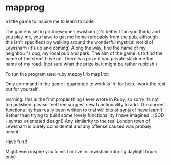 # mapprog
a little game to inspire me to learn to code

The game is set in pictureseque Lewisham (it's better than you think) and you play me, you have to get me home (probably from the pub, 
although this isn't specified) by walking around the wonderful mystical world of Lewisham (it's up and coming)
Along the way, find the name of my neighbour's dog, my local pub and park. The aim of the game is to find the name of the 
street I live on. There is a prize if you private slack me the name of my road. (not sure what the prize is, it might be rather rubbish )

To run the program use: ruby mappy1.rb map1.txt

Only command in the game I guarentee to work is 'h' for help.. work the rest out for yourself.

warning: 
this is the first proper thing I ever wrote in Ruby, so sorry its not too polished.
please feel free suggest new functionaility to add.
The current functionaility has really been written to trial will bits of syntax I have learn't. Rather than trying to build 
some lovely functionaility I have imagined.. (SOD - syntax orientated design!)
Any similarity to the real London town of Lewisham is purely coinsidental and any offense caused was probaly meant!

Have fun!!

Might even inspire you to visit or live in Lewisham (during daylight hours only)

